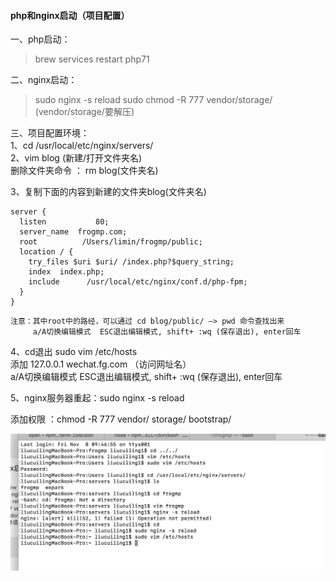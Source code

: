 #### php和nginx启动（项目配置）

一、php启动：  
> brew services restart php71

二、nginx启动：  
> sudo nginx -s reload
> sudo chmod -R 777 vendor/storage/   
(vendor/storage/要解压)

三、项目配置环境：    
1、cd /usr/local/etc/nginx/servers/      
2、vim blog (新建/打开文件夹名)  
   删除文件夹命令 ： rm blog(文件夹名)

3、复制下面的内容到新建的文件夹blog(文件夹名)
```
server {
  listen           80;
  server_name  frogmp.com; 
  root          /Users/limin/frogmp/public;
  location / {
    try_files $uri $uri/ /index.php?$query_string;
    index  index.php;
    include      /usr/local/etc/nginx/conf.d/php-fpm;
  }
}
```
```
注意：其中root中的路经，可以通过 cd blog/public/ —> pwd 命令查找出来
     a/A切换编辑模式  ESC退出编辑模式, shift+ :wq (保存退出), enter回车
```

4、cd退出 sudo vim /etc/hosts   
   添加 127.0.0.1  wechat.fg.com （访问网址名）    
   a/A切换编辑模式  ESC退出编辑模式, shift+ :wq (保存退出), enter回车

5、nginx服务器重起：sudo nginx -s reload

添加权限 ：chmod -R 777 vendor/ storage/ bootstrap/

![avatar](/images/php&nginx.png)

